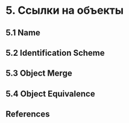 # 5. Ссылки на объекты

## 5.1 Name

## 5.2 Identification Scheme

## 5.3 Object Merge

## 5.4 Object Equivalence

## References